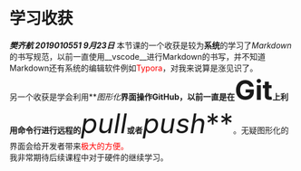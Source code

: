 # 学习收获
  **_樊齐航 2019010551 9月23日_**
  本节课的一个收获是较为**系统**的学习了*Markdown*的书写规范，以前一直使用__vscode__进行Markdown的书写，并不知道Markdown还有系统的编辑软件例如<font color=red>Typora</font>，对我来说算是涨见识了。  
  另一个收获是学会利用**_图形化_**界面操作GitHub，以前一直是在<font size=9>Git</font>上利用命令行进行远程的<font size=9>**_pull_**</font>或者<font size=9>**_push_**</font>。无疑图形化的界面会给开发者带来<font color=red>极大的方便。</font>  
  我非常期待后续课程中对于硬件的继续学习。
 